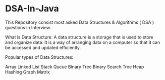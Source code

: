 # DSA-In-Java
This Repository consist most asked  Data Structures &amp; Algorithms ( DSA )  questions in Interview. 

What is Data Structure:
A data structure is a storage that is used to store and organize data. It is a way of arranging data on a computer so that it can be accessed and updated efficiently.


Popular types of Data Structures:

Array
Linked List
Stack
Queue
Binary Tree
Binary Search Tree
Heap
Hashing
Graph
Matrix
